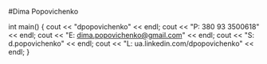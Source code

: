 #Dima Popovichenko

int main()
{
  cout << "dpopovichenko" << endl;
  cout << "P: 380 93 3500618" << endl;
  cout << "E: dima.popovichenko@gmail.com" << endl;
  cout << "S: d.popovichenko" << endl;
  cout << "L: ua.linkedin.com/dpopovichenko" << endl;
}
